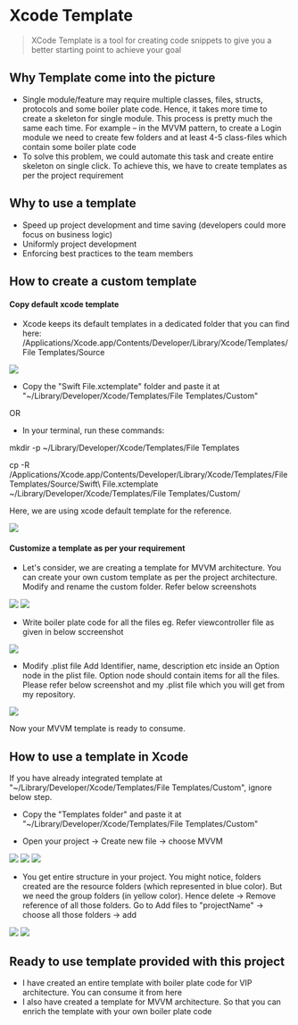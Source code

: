 # Xcode Template
> XCode Template is a tool for creating code snippets to give you a better starting point to achieve your goal


## Why Template come into the picture

- Single module/feature may require multiple classes, files, structs, protocols and some boiler plate code. Hence, it takes more time to create a skeleton for single module. This process is pretty much the same each time. For example – in the MVVM pattern, to create a Login module we need to create few folders and at least 4-5 class-files which contain some boiler plate code
- To solve this problem, we could automate this task and create entire skeleton on single click. To achieve this, we have to create templates as per the project requirement

## Why to use a template

- Speed up project development and time saving (developers could more focus on business logic)
- Uniformly project development
- Enforcing best practices to the team members

## How to create a custom template

#### Copy default xcode template
- Xcode keeps its default templates in a dedicated folder that you can find here:
/Applications/Xcode.app/Contents/Developer/Library/Xcode/Templates/File Templates/Source

![](screen1.png)

- Copy the "Swift File.xctemplate" folder and paste it at "~/Library/Developer/Xcode/Templates/File Templates/Custom"

OR

 - In your terminal, run these commands:

mkdir -p ~/Library/Developer/Xcode/Templates/File Templates

cp -R /Applications/Xcode.app/Contents/Developer/Library/Xcode/Templates/File Templates/Source/Swift\ File.xctemplate ~/Library/Developer/Xcode/Templates/File Templates/Custom/

Here, we are using xcode default template for the reference. 

![](screen2.png)

#### Customize a template as per your requirement
- Let's consider, we are creating a template for MVVM architecture. You can create your own custom template as per the project architecture.
Modify and rename the custom folder. Refer below screenshots
 
 ![](screen3.png)
 ![](screen4.png)

- Write boiler plate code for all the files
eg. Refer viewcontroller file as given in below sccreenshot

![](screen5.png)

- Modify .plist file
Add Identifier, name, description etc inside an Option node in the plist file. Option node should contain items for all the files.
Please refer below screenshot and my .plist file which you will get from my repository. 

![](screen6.png)

Now your MVVM template is ready to consume.

## How to use a template in Xcode

 If you have already integrated template at "~/Library/Developer/Xcode/Templates/File Templates/Custom", ignore below step.

- Copy the "Templates folder" and paste it at "~/Library/Developer/Xcode/Templates/File Templates/Custom"

- Open your project -> Create new file -> choose MVVM 

![](screen7.png)
![](screen8.png)
![](screen9.png)

- You get entire structure in your project. You might notice, folders created are the resource folders (which represented in blue color). But we need the group folders (in yellow color). Hence delete -> Remove reference of all those folders. Go to Add files to "projectName" -> choose all those folders -> add

![](screen10.png)
![](screen11.png)

## Ready to use template provided with this project

- I have created an entire template with boiler plate code for VIP architecture. You can consume it from here
- I also have created a template for MVVM architecture. So that you can enrich the template with your own boiler plate code



